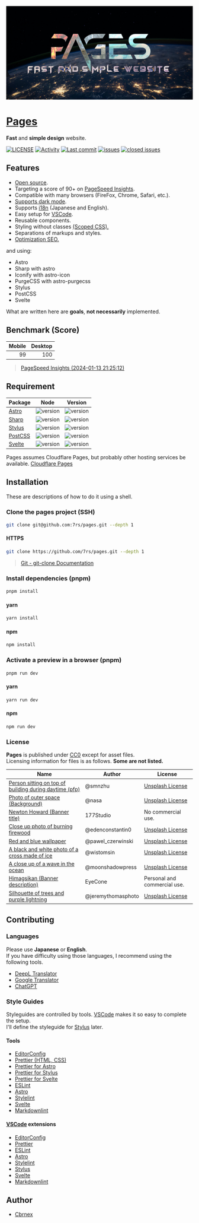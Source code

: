[cc0]: https://creativecommons.org/publicdomain/zero/1.0/  
[newton-howard]: https://www.dafont.com/newton-howard.font
[himagsikan]: https://www.dafont.com/himagsikan.font
[unsplash-license]: https://unsplash.com/license
[6lQDFGOB1iw]: https://unsplash.com/photos/6lQDFGOB1iw
[jh2KTqHLMjE]: https://unsplash.com/photos/jh2KTqHLMjE
[OwOyvyqT1vg]: https://unsplash.com/photos/OwOyvyqT1vg
[dkv2CXSoVfs]: https://unsplash.com/photos/dkv2CXSoVfs
[57nMMJhh3ig]: https://unsplash.com/photos/57nMMJhh3ig
[Q1p7bh3SHj8]: https://unsplash.com/photos/Q1p7bh3SHj8
[7bynNtRqu4E]: https://unsplash.com/photos/7bynNtRqu4E
[deepl]: https://www.deepl.com/translator
[google-translator]: https://translate.google.com
[chatgpt]: https://chat.openai.com/
[vscode]: https://code.visualstudio.com/
[stylus]: https://stylus-lang.com/

<picture>
  <source srcset=".github/assets/banner.avif" />
  <source srcset=".github/assets/banner.webp" />
  <img src=".github/assets/banner.jpg" alt="banner" />
</picture>

# [Pages](https://7rs.dev/)  

  **Fast** and **simple design** website.  

  [![LICENSE](https://img.shields.io/github/license/7rs/pages?style=flat-square&labelColor=black&color=purple)](https://github.com/7rs/pages/blob/main/LICENSE)
  [![Activity](https://img.shields.io/github/commit-activity/t/7rs/pages?style=flat-square&labelColor=black&color=blue)](https://github.com/7rs/pages/commits/main)
  [![Last commit](https://img.shields.io/github/last-commit/7rs/pages/main?style=flat-square&label=%20&color=blue)](https://github.com/7rs/pages/commits/main)
  [![issues](https://img.shields.io/github/issues-raw/7rs/pages?style=flat-square&label=issues&labelColor=black&color=red)](https://github.com/7rs/pages/issues)
  [![closed issues](https://img.shields.io/github/issues-closed-raw/7rs/pages?style=flat-square&label=%20&color=green)](https://github.com/7rs/pages/issues?q=is%3Aissue+is%3Aclosed)

## Features  

- [Open source](https://wikipedia.org/wiki/FLOSS).
- Targeting a score of 90+ on [PageSpeed Insights](https://pagespeed.web.dev/).  
- Compatible with many browsers (FireFox, Chrome, Safari, etc.).  
- [Supports dark mode](https://developer.mozilla.org/ja/docs/Web/CSS/@media/prefers-color-scheme).  
- Supports [i18n](https://wikipedia.org/wiki/Internationalization_and_localization) (Japanese and English).  
- Easy setup for [VSCode][vscode].  
- Reusable components.  
- Styling without classes [(Scoped CSS).](https://docs.astro.build/guides/styling/#scoped-styles)  
- Separations of markups and styles.  
- [Optimization SEO.](https://developers.google.com/search/docs/fundamentals/seo-starter-guide)  

and using:  

- Astro  
- Sharp with astro  
- Iconify with astro-icon  
- PurgeCSS with astro-purgecss  
- Stylus  
- PostCSS  
- Svelte  

What are written here are **goals**, **not necessarily** implemented.  

## Benchmark (Score)  

| Mobile | Desktop |
| -: | -: |
| 99 | 100 |  

> [PageSpeed Insights (2024-01-13 21:25:12)](https://pagespeed.web.dev/analysis/https-7rs-dev/x0q7ws96dt?form_factor=desktop)

## Requirement  

  | Package | Node | Version |
  |-|-|-|
  | [Astro](https://www.npmjs.com/package/astro) | ![version](https://img.shields.io/node/v/astro?style=flat-square&label=%20) | ![version](https://img.shields.io/github/package-json/dependency-version/7rs/pages/astro?style=flat-square&label=%20) |
  | [Sharp](https://www.npmjs.com/package/sharp) | ![version](https://img.shields.io/node/v/sharp?style=flat-square&label=%20) | ![version](https://img.shields.io/github/package-json/dependency-version/7rs/pages/sharp?style=flat-square&label=%20) |
  | [Stylus](https://www.npmjs.com/package/stylus) | ![version](https://img.shields.io/node/v/stylus?style=flat-square&label=%20) | ![version](https://img.shields.io/github/package-json/dependency-version/7rs/pages/stylus?style=flat-square&label=%20) |
  | [PostCSS](https://www.npmjs.com/package/postcss) | ![version](https://img.shields.io/node/v/postcss?style=flat-square&label=%20) | ![version](https://img.shields.io/github/package-json/dependency-version/7rs/pages/postcss?style=flat-square&label=%20) |
  | [Svelte](https://www.npmjs.com/package/svelte) | ![version](https://img.shields.io/node/v/svelte?style=flat-square&label=%20) |   ![version](https://img.shields.io/github/package-json/dependency-version/7rs/pages/svelte?style=flat-square&label=%20) |

  Pages assumes Cloudflare Pages, but probably other hosting services be available.
  [Cloudflare Pages](https://pages.cloudflare.com/)  

## Installation  

  These are descriptions of how to do it using a shell.  

### Clone the pages project (SSH)  

  ```sh
  git clone git@github.com:7rs/pages.git --depth 1
  ```  

#### HTTPS  

  ```sh  
  git clone https://github.com/7rs/pages.git --depth 1
  ```  

  > [Git - git-clone Documentation](https://git-scm.com/docs/git-clone)  

### Install dependencies (pnpm)  

  ```sh
  pnpm install
  ```  

#### yarn  

  ```sh
  yarn install
  ```  

#### npm  

  ```sh
  npm install
  ```  

### Activate a preview in a browser (pnpm)  

  ```sh
  pnpm run dev
  ```  

#### yarn  

  ```sh
  yarn run dev
  ```  

#### npm  

  ```sh
  npm run dev
  ```  

### License  

  **Pages** is published under [CC0][cc0] except for asset files.  
  Licensing information for files is as follows. **Some are not listed.**  

  | Name | Author | License |
  |-|-|-|
  | [Person sitting on top of building during daytime (pfp)][7bynNtRqu4E] | @smnzhu | [Unsplash License][unsplash-license] |
  | [Photo of outer space (Background)][Q1p7bh3SHj8] | @nasa | [Unsplash License][unsplash-license] |
  | [Newton Howard (Banner title)][newton-howard] | 177Studio | No commercial use. |
  | [Close up photo of burning firewood][57nMMJhh3ig] | @edenconstantin0 | [Unsplash License][unsplash-license] |
  | [Red and blue wallpaper][6lQDFGOB1iw] | @pawel_czerwinski | [Unsplash License][unsplash-license] |
  | [A black and white photo of a cross made of ice][dkv2CXSoVfs] | @wistomsin | [Unsplash License][unsplash-license] |
  | [A close up of a wave in the ocean][OwOyvyqT1vg] | @moonshadowpress | [Unsplash License][unsplash-license] |
  | [Himagsikan (Banner description)][himagsikan] | EyeCone | Personal and commercial use. |
  | [Silhouette of trees and purple lightning][jh2KTqHLMjE] | @jeremythomasphoto | [Unsplash License][unsplash-license] |

## Contributing  

### Languages  

  Please use **Japanese** or **English**.  
  If you have difficulty using those languages, I recommend using the following tools.  

- [DeepL Translator][deepl]  
- [Google Translator][google-translator]
- [ChatGPT][chatgpt]  

### Style Guides  

  Styleguides are controlled by tools. [VSCode][vscode] makes it so easy to complete the setup.  
  I'll define the styleguide for [Stylus][stylus] later.  

#### Tools  

- [EditorConfig](https://editorconfig.org/)  
- [Prettier (HTML, CSS)](https://prettier.io/)  
- [Prettier for Astro](https://github.com/withastro/prettier-plugin-astro)  
- [Prettier for Stylus](https://github.com/lsdsjy/prettier-plugin-stylus)  
- [Prettier for Svelte](https://github.com/sveltejs/prettier-plugin-svelte)  
- [ESLint](https://eslint.org/)  
- [Astro](https://docs.astro.build/editor-setup/#other-code-editors)  
- [Stylelint](https://eslint.org/)  
- [Svelte](https://svelte.dev/docs/introduction#editor-tooling)  
- [Markdownlint](https://github.com/DavidAnson/markdownlint)  

#### [VSCode][vscode] extensions  

- [EditorConfig](https://marketplace.visualstudio.com/items?itemName=EditorConfig.EditorConfig)  
- [Prettier](https://marketplace.visualstudio.com/items?itemName=esbenp.prettier-vscode)  
- [ESLint](https://marketplace.visualstudio.com/items?itemName=dbaeumer.vscode-eslint)  
- [Astro](https://marketplace.visualstudio.com/items?itemName=astro-build.astro-vscode)  
- [Stylelint](https://marketplace.visualstudio.com/items?itemName=stylelint.vscode-stylelint)  
- [Stylus](https://marketplace.visualstudio.com/items?itemName=sysoev.language-stylus)  
- [Svelte](https://marketplace.visualstudio.com/items?itemName=svelte.svelte-vscode)  
- [Markdownlint](https://marketplace.visualstudio.com/items?itemName=DavidAnson.vscode-markdownlint)  

## Author  

- [Cbrnex](https://github.com/7rs)  
